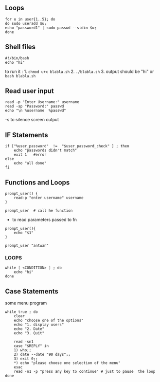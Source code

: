## Loops
```
for u in user{1..5}; do
do sudo useradd $u; 
echo "password1" | sudo passwd --stdin $u;
done
```

## Shell files
```
#!/bin/bash
echo "hi"
```
to run it : 1. `chmod u+x blabla.sh`
				2. `./blabla.sh`
				3. output should be "hi"
or `bash blabla.sh`

## Read user input
```
read -p "Enter Username:" username
read -sp "Password:" passwd
echo "\n %username  %passwd"
```
-s to silence screen output

## IF Statements
```
if ["%user_password"  !=  "$user_password_check" ] ; then
	echo "passwords didn't match"
	exit 1   #error
else
	echo "all done"
fi
```

## Functions and Loops
```
prompt_user() {
	read-p "enter username" username
}

prompt_user  # call he function
```

- to read parameters passed to fn
```
prompt_user(){
	echo "$1"
}

prompt_user "antwan" 
```

### LOOPS
```
while [ <CONDITION> ] ; do
	echo "hi"
done
```

## Case Statements
some menu program
```
while true ; do
	clear
	echo "choose one of the options"
	echo "1. display users"
	echo "2. Date"
	echo "3. Quit"

	read -sn1 
	case "$REPLY" in 
	1) who;;
	2) date --date "90 days";;
	3) exit 0;;
	*) echo "please choose one selection of the menu"
	esac
	read -n1 -p "press any key to continue" # just to pause  the loop
done
```